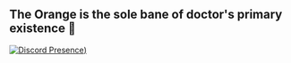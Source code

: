 ## The Orange is the sole bane of doctor's primary existence 🍊

[![Discord Presence](https://lanyard.cnrad.dev/api/1073076541770190860?idlemessage=If20%I'm20%not20%coding,20%I'm20%playing20%Minecraft20%B))](https://discord.com/users/1073076541770190860)
